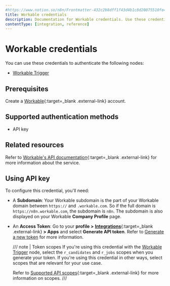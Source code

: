 ```yaml
---
#https://www.notion.so/n8n/Frontmatter-432c2b8dff1f43d4b1c8d20075510fe4
title: Workable credentials
description: Documentation for Workable credentials. Use these credentials to authenticate Workable in n8n, a workflow automation platform.
contentType: [integration, reference]
---
```


# Workable credentials

You can use these credentials to authenticate the following nodes:

- [Workable Trigger](/integrations/builtin/trigger-nodes/n8n-nodes-base.workabletrigger/)

## Prerequisites

Create a [Workable](https://www.workable.com/){:target=_blank .external-link} account.

## Supported authentication methods

- API key

## Related resources

Refer to [Workable's API documentation](https://workable.readme.io/reference/generate-an-access-token){:target=_blank .external-link} for more information about the service.

## Using API key

To configure this credential, you'll need:

- A **Subdomain**: Your Workable subdomain is the part of your Workable domain between `https://` and `.workable.com`. So if the full domain is `https://n8n.workable.com`, the subdomain is `n8n`. The subdomain is also displayed on your Workable **Company Profile** page.
- An **Access Token**: Go to your **profile >** [**Integrations**](https://workable.com/backend/settings/integrations){:target=_blank .external-link} **> Apps** and select **Generate API token**. Refer to [Generate a new token](https://help.workable.com/hc/en-us/articles/115015785428-Generating-revoking-access-tokens-for-Workable-s-API#Generateanewtoken) for more information.

    <!-- vale off -->
    /// note | Token scopes
    If you're using this credential with the [Workable Trigger](/integrations/builtin/trigger-nodes/n8n-nodes-base.workabletrigger/) node, select the `r_candidates` and `r_jobs` scopes when you generate your token. If you're using this credential in other ways, select scopes that are relevant for your use case.

    Refer to [Supported API scopes](https://help.workable.com/hc/en-us/articles/115015785428-Generating-revoking-access-tokens-for-Workable-s-API#SupportedAPIscopes){:target=_blank .external-link} for more information on scopes.
    ///
    <!-- vale on -->
